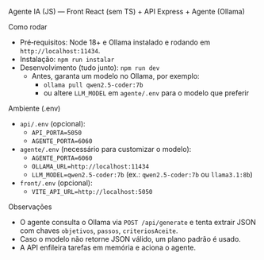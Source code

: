 Agente IA (JS) — Front React (sem TS) + API Express + Agente (Ollama)

Como rodar
- Pré‑requisitos: Node 18+ e Ollama instalado e rodando em `http://localhost:11434`.
- Instalação: `npm run instalar`
- Desenvolvimento (tudo junto): `npm run dev`
  - Antes, garanta um modelo no Ollama, por exemplo:
    - `ollama pull qwen2.5-coder:7b`
    - ou altere `LLM_MODEL` em `agente/.env` para o modelo que preferir

Ambiente (.env)
- `api/.env` (opcional):
  - `API_PORTA=5050`
  - `AGENTE_PORTA=6060`
- `agente/.env` (necessário para customizar o modelo):
  - `AGENTE_PORTA=6060`
  - `OLLAMA_URL=http://localhost:11434`
  - `LLM_MODEL=qwen2.5-coder:7b` (ex.: `qwen2.5-coder:7b` ou `llama3.1:8b`)
- `front/.env` (opcional):
  - `VITE_API_URL=http://localhost:5050`

Observações
- O agente consulta o Ollama via `POST /api/generate` e tenta extrair JSON com chaves `objetivos`, `passos`, `criteriosAceite`.
- Caso o modelo não retorne JSON válido, um plano padrão é usado.
- A API enfileira tarefas em memória e aciona o agente.
